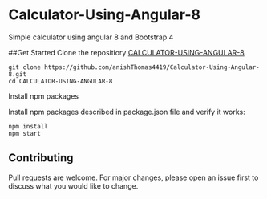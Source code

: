 # Calculator-Using-Angular-8
Simple calculator using angular 8 and Bootstrap 4

##Get Started
Clone the repositiory [CALCULATOR-USING-ANGULAR-8](https://github.com/anishThomas4419/Calculator-Using-Angular-8.git)
```
git clone https://github.com/anishThomas4419/Calculator-Using-Angular-8.git
cd CALCULATOR-USING-ANGULAR-8
```
Install npm packages

Install npm packages described in package.json file and verify it works:
```
npm install
npm start
```
## Contributing
Pull requests are welcome. For major changes, please open an issue first to discuss what you would like to change.
